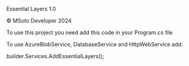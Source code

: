 Essential Layers 1.0

© MSoto Developer 2024

To use this project you need add this code in your Program.cs file

To use AzureBlobService, DatabaseService and HttpWebService add:

builder.Services.AddEssentialLayers();